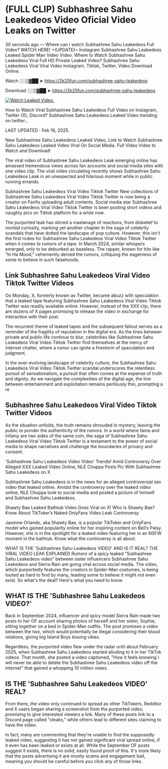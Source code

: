 # (FULL CLIP) Subhashree Sahu Leakedeos Video Oficial Video Leaks on Twitter

30 seconds ago — Where can i watch Subhashree Sahu Leakedeos Full Video? WATCH HERE! +(UPDATE)~ Instagram Subhashree Sahu Leakedeos Leaked Spider Man Video Video. Where to Watch Subhashree Sahu Leakedeos Viral Full HD Private Leaked Video? Subhashree Sahu Leakedeos Viral Viral Video Instagram, Tiktok, Twitter, Video Download Online.

Watch ░░▒▓██ ➤ https://2k25fun.com/subhashree-sahu-leakedeos

Download ░░▒▓██ ➤ https://2k25fun.com/subhashree-sahu-leakedeos

[![Watch Leaked Video.](https://miro.medium.com/v2/resize:fit:828/format:webp/1*cilzJN44JGOrTw9NJCrNHA.gif "Watch Leaked Video")](https://2k25fun.com/subhashree-sahu-leakedeos)

How to Watch Viral Subhashree Sahu Leakedeos Full Video on Instagram, Twitter (X), Discord? Subhashree Sahu Leakedeos Leaked Video trending on twitter...

LAST UPDATED : Feb 16, 2025.

New Subhashree Sahu Leakedeos Leaked Video, Link to Watch Subhashree Sahu Leakedeos Leaked Video Viral On Social Media. Full Video Video to Watch and Download!

The viral video of Subhashree Sahu Leakedeos Leak emerging online has amassed tremendous views across fan accounts and social media sites with one video clip. The viral video circulating recently shows Subhashree Sahu Leakedeos Leak in an unexpected and hilarious moment while in public running errands.

Subhashree Sahu Leakedeos Viral Video Tiktok Twitter New collections of Subhashree Sahu Leakedeos Viral Video Tiktok Twitter is now being a creator on Fanfix uploading adult contents. Social media star Subhashree Sahu Leakedeos Viral Video Tiktok Twitter is been posting short videos and naughty pics on Tiktok platform for a while now.

The purported leak has stirred a maelanage of reactions, from disbelief to morbid curiosity, marking yet another chapter in the saga of celebrity scandals that have dotted the landscape of pop culture. However, this isn't the first rodeo for Subhashree Sahu Leakedeos Viral Video Tiktok Twitter when it comes to rumors of a tape. In March 2024, similar whispers emerged, only to be debunked as baseless. The rapper, known for hits like "In Ha Mood," vehemently denied the rumors, critiquing the eagerness of some to believe in such falsehoods.

## Link Subhashree Sahu Leakedeos Viral Video Tiktok Twitter Videos

On Monday, X, formerly known as Twitter, became abuzz with speculation that a leaked tape featuring Subhashree Sahu Leakedeos Viral Video Tiktok Twitter was readily available online. However, instead of the XXX clip, there are dozens of X pages promising to release the video in exchange for interaction with their post.

The recurrent theme of leaked tapes and the subsequent fallout serves as a reminder of the fragility of reputation in the digital era. As the lines between private and public life continue to blur, celebrities like Subhashree Sahu Leakedeos Viral Video Tiktok Twitter find themselves at the mercy of internet chatter, where a rumor can ignite a firestorm of speculation and judgment.

In the ever-evolving landscape of celebrity culture, the Subhashree Sahu Leakedeos Viral Video Tiktok Twitter scandal underscores the relentless pursuit of sensationalism, a pursuit that often comes at the expense of truth and dignity. As we navigate the complexities of the digital age, the line between entertainment and exploitation remains perilously thin, prompting a re

##  Subhashree Sahu Leakedeos Viral Video Tiktok Twitter Videos

As the situation unfolds, the truth remains shrouded in mystery, leaving the public to ponder the authenticity of the rumors. In a world where fame and infamy are two sides of the same coin, the saga of Subhashree Sahu Leakedeos Viral Video Tiktok Twitter is a testament to the power of social media to shape narratives and challenge the boundaries of privacy and consent.

'Subhashree Sahu Leakedeos Video Video' Trends! Amid Controversy Over Alleged XXX Leaked Video Online, NLE Choppa Posts Pic With Subhashree Sahu Leakedeos on X

Subhashree Sahu Leakedeos is in the news for an alleged controversial sex video that leaked online. Amidst the controversy over the leaked video online, NLE Choppa took to social media and posted a picture of himself and Subhashree Sahu Leakedeos.

Shawty Bae Leaked Bathtub Video Goes Viral on X! Who Is Shawty Bae? Know About TikToker’s Naked OnlyFans Video Leak Controversy

Jasmine Orlando, aka Shawty Bae, is a popular TikToker and OnlyFans model who gained popularity online for her inspiring content on Bell’s Palsy. However, she is in the spotlight for a leaked video featuring her in an NSFW moment in the bathtub. Know what the controversy is all about.

WHAT IS THE 'Subhashree Sahu Leakedeos VIDEO' AND IS IT REAL? THE VIRAL VIDEO LEAK EXPLAINED Rumors of a spicy leaked "Subhashree Sahu Leakedeos video" between sister influencers Subhashree Sahu Leakedeos and Sierra Rain are going viral across social media. The video, which purportedly features the creators in Spider-Man costumes, is being touted as hard to find by many, leading some to believe it might not even exist. So what's the deal? Here's what you need to know.

## WHAT IS THE 'Subhashree Sahu Leakedeos VIDEO?'

Back in September 2024, influencer and spicy model Sierra Rain made two posts to her OF account sharing photos of herself and her sister, Sophie, sitting together on a bed in Spider-Man outfits. The post promises a video between the two, which would potentially be illegal considering their blood relations, giving big Island Boys kissing vibes.

Regardless, the purported video flew under the radar until about February 2025, when Subhashree Sahu Leakedeos started alluding to it in her TikTok videos. That month, she posted a video captioned, "How it feels knowing I will never be able to delete the Subhashree Sahu Leakedeos video off the internet" that gained a whopping 10 million views.

## IS THE 'Subhashree Sahu Leakedeos VIDEO' REAL?

From there, the video only continued to spread as other TikTokers, Redditor and X users began sharing a screenshot from the purported video, promising to give interested viewers a link. Many of these posts link to a Discord page called "xleaks," while others lead to different sites claiming to have the video.

In fact, many are commenting that they're unable to find the supposedly leaked video, suggesting it has not gained significant viral spread online, if it even has been leaked or exists at all. While the September OF posts suggest it exists, there is no solid, easily found proof of this. It's more likely that the posts advertising it are mostly scams and engagement bait, meaning you should be careful before you click any of those links.